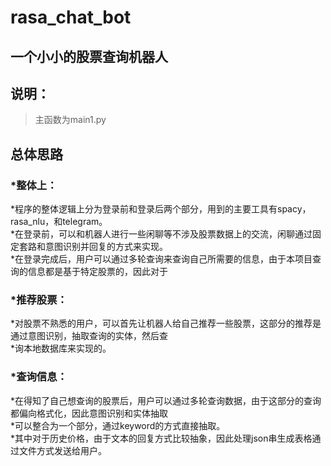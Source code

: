 # rasa_chat_bot
## 一个小小的股票查询机器人<br> 
## 说明：
>主函数为main1.py<br> 
## 总体思路<br> 
### *整体上：
  *程序的整体逻辑上分为登录前和登录后两个部分，用到的主要工具有spacy，rasa_nlu，和telegram。<br> 
  *在登录前，可以和机器人进行一些闲聊等不涉及股票数据上的交流，闲聊通过固定套路和意图识别并回复的方式来实现。<br> 
  *在登录完成后，用户可以通过多轮查询来查询自己所需要的信息，由于本项目查询的信息都是基于特定股票的，因此对于<br> 
### *推荐股票：
  *对股票不熟悉的用户，可以首先让机器人给自己推荐一些股票，这部分的推荐是通过意图识别，抽取查询的实体，然后查<br> 
  *询本地数据库来实现的。<br> 
### *查询信息：
  *在得知了自己想查询的股票后，用户可以通过多轮查询数据，由于这部分的查询都偏向格式化，因此意图识别和实体抽取<br> 
  *可以整合为一个部分，通过keyword的方式直接抽取。<br> 
  *其中对于历史价格，由于文本的回复方式比较抽象，因此处理json串生成表格通过文件方式发送给用户。<br> 
